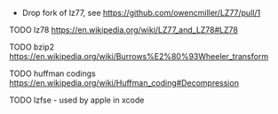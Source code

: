 - Drop fork of lz77, see https://github.com/owencmiller/LZ77/pull/1






TODO lz78  https://en.wikipedia.org/wiki/LZ77_and_LZ78#LZ78

TODO bzip2   https://en.wikipedia.org/wiki/Burrows%E2%80%93Wheeler_transform

TODO huffman codings https://en.wikipedia.org/wiki/Huffman_coding#Decompression

TODO lzfse  - used by apple in xcode

